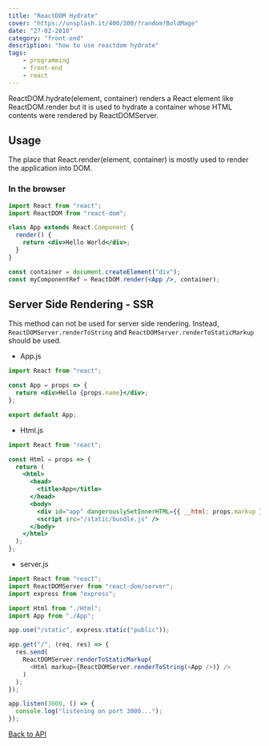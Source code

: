 ```yaml
---
title: "ReactDOM Hydrate"
cover: "https://unsplash.it/400/300/?random?BoldMage"
date: "27-02-2018"
category: "front-end"
description: "how to use reactdom hydrate"
tags:
    - programming
    - front-end
    - react
---
```


ReactDOM.hydrate(element, container) renders a React element like ReactDOM.render but it is used to hydrate a container whose HTML contents were rendered by ReactDOMServer.

## Usage

The place that React.render(element, container) is mostly used to render the application into DOM.

### In the browser

```jsx
import React from "react";
import ReactDOM from "react-dom";

class App extends React.Component {
  render() {
    return <div>Hello World</div>;
  }
}

const container = document.createElement("div");
const myComponentRef = ReactDOM.render(<App />, container);
```

## Server Side Rendering - SSR

This method can not be used for server side rendering. Instead, `ReactDOMServer.renderToString` and `ReactDOMServer.renderToStaticMarkup` should be used.

* App.js

```jsx
import React from "react";

const App = props => {
  return <div>Hello {props.name}</div>;
};

export default App;
```

* Html.js

```jsx
import React from "react";

const Html = props => {
  return (
    <html>
      <head>
        <title>App</title>
      </head>
      <body>
        <div id="app" dangerouslySetInnerHTML={{ __html: props.markup }} />
        <script src="/static/bundle.js" />
      </body>
    </html>
  );
};
```

* server.js

```javascript
import React from "react";
import ReactDOMServer from "react-dom/server";
import express from "express";

import Html from "./Html";
import App from "./App";

app.use("/static", express.static("public"));

app.get("/", (req, res) => {
  res.send(
    ReactDOMServer.renderToStaticMarkup(
      <Html markup={ReactDOMServer.renderToString(<App />)} />
    )
  );
});

app.listen(3000, () => {
  console.log("listening on port 3000...");
});
```

<a href="/react-dom-api">Back to API</a>
